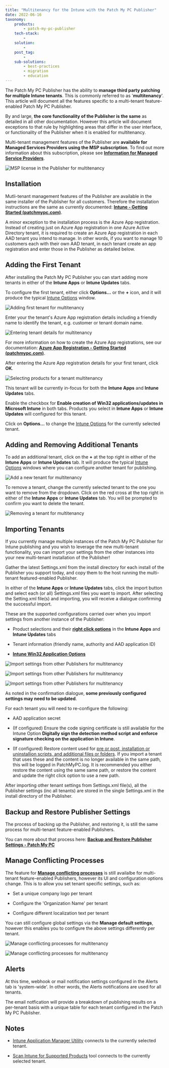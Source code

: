 ```yaml
---
title: "Multitenancy for the Intune with the Patch My PC Publisher"
date: 2022-06-16
taxonomy:
    products:
        - patch-my-pc-publisher
    tech-stack:
        - 
    solution:
        - 
    post_tag:
        - 
    sub-solutions:
        - best-practices
        - migration
        - education
---
```


The Patch My PC Publisher has the ability to **manage third party patching for multiple Intune tenants**. This is commonly referred to as '**multitenancy**'. This article will document all the features specific to a multi-tenant feature-enabled Patch My PC Publisher.

By and large, **the core functionality of the Publisher is the same** as detailed in all other documentation. However this article will document exceptions to that rule by highlighting areas that differ in the user interface, or functionality of the Publisher when it is enabled for multitenancy.

Multi-tenant management features of the Publisher are **available for Managed Services Providers using the MSP subscription**. To find out more information about this subscription, please see **[Information for Managed Service Providers](https://patchmypc.com/information-for-managed-service-providers)**.

![MSP license in the Publisher for multitenancy](/_images/multitenant00.png "MSP license in the Publisher for multitenancy")

## Installation

Mutli-tenant management features of the Publisher are available in the same installer of the Publisher for all customers. Therefore the installation instructions are the same as currently documented: **[Intune - Getting Started (patchmypc.com)](https://docs.patchmypc.com/installation-guides/intune)**.

A minor exception to the installation process is the Azure App registration. Instead of creating just on Azure App registration in one Azure Active Directory tenant, it is required to create an Azure App registration in each AAD tenant you intend to manage. In other words, if you want to manage 10 customers each with their own AAD tenant, in each tenant create an app registration and enter those in the Publisher as detailed below.

## Adding the First Tenant

After installing the Patch My PC Publisher you can start adding more tenants in either of the **Intune Apps** or **Intune Updates** tabs.

To configure the first tenant, either click **Options...** or the **+** icon, and it will produce the typical [Intune Options](https://patchmypc.com/intune-application-creation-options) window.

![Adding first tenant for multitenancy](/_images/multitenant1.png "Adding first tenant for multitenancy")

Enter your the tenant's Azure App registration details including a friendly name to identify the tenant, e.g. customer or tenant domain name.

![Entering tenant details for multitenancy](/_images/multitenant2.png "Entering tenant details for multitenancy")

For more information on how to create the Azure App registrations, see our documentation: **[Azure App Registration - Getting Started (patchmypc.com)](https://docs.patchmypc.com/installation-guides/intune/azure-app-registration)**.

After entering the Azure App registration details for your first tenant, click **OK**.

![Selecting products for a tenant multitenancy](/_images/multitenant3.png "Selecting products for a tenant multitenancy")

This tenant will be currently in-focus for both the **Intune Apps** and **Intune Updates** tabs.

Enable the checkbox for **Enable creation of Win32 applications/updates in Microsoft Intune** in both tabs. Products you select in **Intune Apps** or **Intune Updates** will configured for this tenant.

Click on **Options...** to change the [Intune Options](https://patchmypc.com/intune-application-creation-options) for the currently selected tenant.

## Adding and Removing Additional Tenants

To add an additional tenant, click on the **+** at the top right in either of the **Intune Apps** or **Intune Updates** tab. It will produce the typical [Intune Options](https://patchmypc.com/intune-application-creation-options) windows where you can configure another tenant for publishing.

![Add a new tenant for multitenancy](/_images/multitenant4.png "Add a new tenant for multitenancy")

To remove a tenant, change the currently selected tenant to the one you want to remove from the dropdown. Click on the red cross at the top right in either of the **Intune Apps** or **Intune Updates** tab. You will be prompted to confirm you want to delete the tenant.

![Removing a tenant for multitenancy](/_images/multitenant5.png "Removing a tenant for multitenancy")

## Importing Tenants

If you currently manage multiple instances of the Patch My PC Publisher for Intune publishing and you wish to leverage the new multi-tenant functionality, you can import your settings from the other instances into your new multi-tenant installation of the Publisher!

Gather the latest Settings.xml from the install directory for each install of the Publisher you support today, and copy them to the host running the multi-tenant featured-enabled Publisher.

In either of the **Intune Apps** or **Intune Updates** tabs, click the import button and select each (or all) Settings.xml files you want to import. After selecting the Setting.xml file(s) and importing, you will receive a dialogue confirming the successful import.

These are the supported configurations carried over when you import settings from another instance of the Publisher:

- Product selections and their **[right click options](https://patchmypc.com/custom-options-available-for-third-party-updates-and-applications)** in the **Intune Apps** and **Intune Updates** tabs

- Tenant information (friendly name, authority and AAD application ID)

- **[Intune Win32 Application Options](https://patchmypc.com/intune-application-creation-options)**

![Import settings from other Publishers for multitenancy](/_images/multitenant6.png "Import settings from other Publishers for multitenancy")

![Import settings from other Publishers for multitenancy](/_images/multitenant7.png "Import settings from other Publishers for multitenancy")

![Import settings from other Publishers for multitenancy](/_images/multitenant8.png "Import settings from other Publishers for multitenancy")

As noted in the confirmation dialogue, **some previously configured settings may need to be updated**.

For each tenant you will need to re-configure the following:

- AAD application secret

- (If configured) Ensure the code signing certificate is still available for the Intune Option **Digitally sign the detection method script and enforce signature checking on the application in Intune**.

- (If configured) Restore content used for [pre or post, installation or uninstallion scripts, and additional files or folders](https://patchmypc.com/custom-options-available-for-third-party-updates-and-applications#custom-scripts). If you import a tenant that uses these and the content is no longer available in the same path, this will be logged in PatchMyPC.log. It is recommended you either restore the content using the same same path, or restore the content and update the right click option to use a new path.

After importing other tenant settings from Settings.xml file(s), all the Publisher settings (inc all tenants) are stored in the single Settings.xml in the install directory of the Publisher.

## Backup and Restore Publisher Settings

The process of backing up the Publisher, and restoring it, is still the same process for multi-tenant feature-enabled Publishers.

You can more about that process here: **[Backup and Restore Publisher Settings - Patch My PC](https://patchmypc.com/backup-and-restore-publisher-settings)**

## Manage Conflicting Processes

The feature for **[Manage conflicting processes](https://patchmypc.com/manage-conflicting-processes-when-updating-third-party-applications)** is still availalbe for multi-tenant feature-enabled Publishers, however its UI and configuration options change. This is to allow you set tenant specific settings, such as:

- Set a unique company logo per tenant

- Configure the 'Organization Name' per tenant

- Configure different localization text per tenant

You can still configure global settings via the **Manage default settings**, however this enables you to configure the above settings differently per tenant.

![Manage conflicting processes for multitenancy](/_images/multitenant9.png "Manage conflicting processes for multitenancy")

![Manage conflicting processes for multitenancy](/_images/multitenant10.png "Manage conflicting processes for multitenancy")

## Alerts

At this time, webhook or mail notification settings configured in the Alerts tab is 'system-wide'. In other words, the Alerts notifications are used for all tenants.

The email notfication will provide a breakdown of publishing results on a per-tenant basis with a unique table for each tenant configured in the Patch My PC Publisher.

## Notes

- [Intune Application Manager Utility](https://patchmypc.com/intune-application-manager-utility) connects to the currently selected tenant.

- [Scan Intune for Supported Products](https://patchmypc.com/scan-intune-for-supported-products) tool connects to the currently selected tenant.